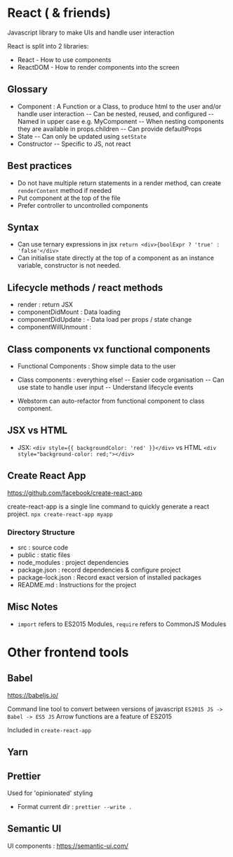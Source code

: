 # React ( & friends)

Javascript library to make UIs and handle user interaction

React is split into 2 libraries:
* React - How to use components
* ReactDOM - How to render components into the screen

## Glossary

- Component : A Function or a Class, to produce html to the user and/or handle user interaction
-- Can be nested, reused, and configured
-- Named in upper case e.g. MyComponent
-- When nesting components they are available in props.children
-- Can provide defaultProps
- State
-- Can only be updated using `setState`
- Constructor
-- Specific to JS, not react

## Best practices

- Do not have multiple return statements in a render method, can create `renderContent` method if needed 
- Put component at the top of the file
- Prefer controller to uncontrolled components

## Syntax

- Can use ternary expressions in jsx `return <div>{boolExpr ? 'true' : 'false'</div>`
- Can initialise state directly at the top of a component as an instance variable, constructor is not needed.

## Lifecycle methods / react methods

- render : return JSX
- componentDidMount : Data loading
- componentDidUpdate : - Data load per props / state change
- componentWillUnmount : 

## Class components vx functional components

- Functional Components : Show simple data to the user
- Class components : everything else!
-- Easier code organisation
-- Can use state to handle user input
-- Understand lifecycle events

- Webstorm can auto-refactor from functional component to class component.

## JSX vs HTML

- JSX: `<div style={{ backgroundColor: 'red' }}</div>` vs HTML `<div style="background-color: red;"></div>`

## Create React App

https://github.com/facebook/create-react-app

create-react-app is a single line command to quickly generate a react project.
`npx create-react-app myapp`

### Directory Structure

- src : source code
- public : static files
- node_modules : project dependencies
- package.json : record dependencies & configure project
- package-lock.json : Record exact version of installed packages
- README.md : Instructions for the project

## Misc Notes

- `import` refers to ES2015 Modules, `require` refers to CommonJS Modules

# Other frontend tools

## Babel

https://babeljs.io/

Command line tool to convert between versions of javascript
`ES2015 JS -> Babel -> ES5 JS`
Arrow functions are a feature of ES2015

Included in `create-react-app`

## Yarn

## Prettier

Used for 'opinionated' styling

- Format current dir : `prettier --write .`

## Semantic UI

UI components : https://semantic-ui.com/ 
